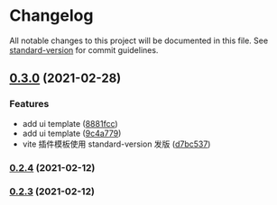# Changelog

All notable changes to this project will be documented in this file. See [standard-version](https://github.com/conventional-changelog/standard-version) for commit guidelines.

## [0.3.0](https://github.com/gxmari007/create-template/compare/v0.2.4...v0.3.0) (2021-02-28)


### Features

* add ui template ([8881fcc](https://github.com/gxmari007/create-template/commit/8881fcced0eb2083a38835618c717813eda1ef94))
* add ui template ([9c4a779](https://github.com/gxmari007/create-template/commit/9c4a779cd0ff602491a1eedb82cc4d9eb21e16b7))
* vite 插件模板使用 standard-version 发版 ([d7bc537](https://github.com/gxmari007/create-template/commit/d7bc537f26c4c5a0cf361f2b325a7bd295871702))

### [0.2.4](https://github.com/gxmari007/create-template/compare/v0.2.2...v0.2.4) (2021-02-12)

### [0.2.3](https://github.com/gxmari007/create-template/compare/v0.2.2...v0.2.3) (2021-02-12)
